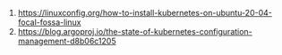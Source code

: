1. https://linuxconfig.org/how-to-install-kubernetes-on-ubuntu-20-04-focal-fossa-linux
2. https://blog.argoproj.io/the-state-of-kubernetes-configuration-management-d8b06c1205
